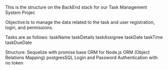 This is the structure on the BackEnd stack for our Task Management System Projec

Objective:Is to manage the data related to the task and user registration, login, and permissions.

Tasks are as follows:
taskName
taskDetails
taskAssignee
taskDate
taskTime
taskDueDate

Structure:
Sequelize with promise base ORM for Node.js
ORM (Object Relations Mapping)
postgresSQL
Login and Password Authentication with no token


